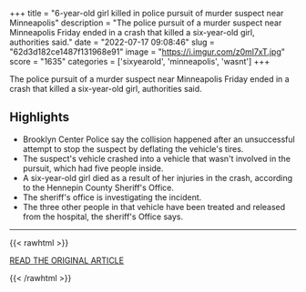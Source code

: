 +++
title = "6-year-old girl killed in police pursuit of murder suspect near Minneapolis"
description = "The police pursuit of a murder suspect near Minneapolis Friday ended in a crash that killed a six-year-old girl, authorities said."
date = "2022-07-17 09:08:46"
slug = "62d3d182ce1487f131968e91"
image = "https://i.imgur.com/z0ml7xT.jpg"
score = "1635"
categories = ['sixyearold', 'minneapolis', 'wasnt']
+++

The police pursuit of a murder suspect near Minneapolis Friday ended in a crash that killed a six-year-old girl, authorities said.

## Highlights

- Brooklyn Center Police say the collision happened after an unsuccessful attempt to stop the suspect by deflating the vehicle's tires.
- The suspect's vehicle crashed into a vehicle that wasn't involved in the pursuit, which had five people inside.
- A six-year-old girl died as a result of her injuries in the crash, according to the Hennepin County Sheriff's Office.
- The sheriff's office is investigating the incident.
- The three other people in that vehicle have been treated and released from the hospital, the sheriff's Office says.

---

{{< rawhtml >}}
  <p class="article-category">
    <a target="_blank" href="https://edition.cnn.com/2022/07/16/us/minnesota-police-pursuit-crash-girl-killed/index.html">READ THE ORIGINAL ARTICLE</a>
  </p>
{{< /rawhtml >}}

